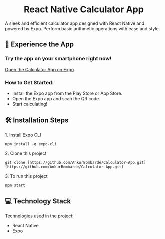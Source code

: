 <h1 align="center" id="title">React Native Calculator App</h1>

<p id="description">A sleek and efficient calculator app designed with React Native and powered by Expo. Perform basic arithmetic operations with ease and style.</p>

<h2>🚀 Experience the App</h2>

<h3>Try the app on your smartphone right now!</h3>
<a href="https://expo.dev/accounts/ankurbombarde/projects/calculator/builds/d5146cdc-154f-4ff6-a131-40c9b6869e65">Open the Calculator App on Expo</a>


<h3>How to Get Started:</h3>

- Install the Expo app from the Play Store or App Store.
- Open the Expo app and scan the QR code.
- Start calculating!


<h2>🛠️ Installation Steps</h2>

<p>1. Install Expo CLI</p>

```npm install -g expo-cli```

<p>2. Clone this project</p>

```git clone [https://github.com/AnkurBombarde/Calculator-App.git](https://github.com/AnkurBombarde/Calculator-App.git)```

<p>3. To run this project</p>

```npm start```

<h2>💻 Technology Stack</h2>

Technologies used in the project:
- React Native
- Expo
